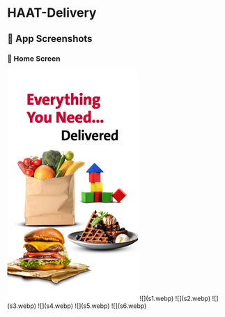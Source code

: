 # HAAT-Delivery

 ## 📱 App Screenshots

### 🔹 Home Screen
<img src="s1.webp" alt="" width="300"/>
![](s1.webp)
![](s2.webp)
![](s3.webp)
![](s4.webp)
![](s5.webp)
![](s6.webp)
